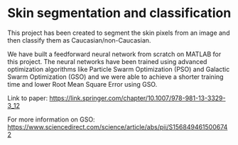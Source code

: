 # Skin segmentation and classification

This project has been created to segment the skin pixels from an image and then classify them as Caucasian/non-Caucasian.

We have built a feedforward neural network from scratch on MATLAB for this project. The neural networks have been trained using advanced optimization algorithms like Particle Swarm Optimization (PSO) and Galactic Swarm Optimization (GSO) and we were able to achieve a shorter training time and lower Root Mean Square Error using GSO.

Link to paper: https://link.springer.com/chapter/10.1007/978-981-13-3329-3_12

For more information on GSO: https://www.sciencedirect.com/science/article/abs/pii/S1568494615006742
